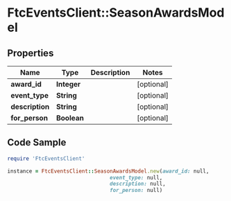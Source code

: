 # FtcEventsClient::SeasonAwardsModel

## Properties

Name | Type | Description | Notes
------------ | ------------- | ------------- | -------------
**award_id** | **Integer** |  | [optional] 
**event_type** | **String** |  | [optional] 
**description** | **String** |  | [optional] 
**for_person** | **Boolean** |  | [optional] 

## Code Sample

```ruby
require 'FtcEventsClient'

instance = FtcEventsClient::SeasonAwardsModel.new(award_id: null,
                                 event_type: null,
                                 description: null,
                                 for_person: null)
```


